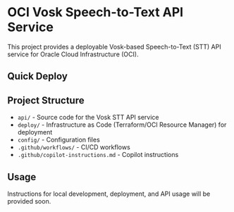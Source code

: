 # OCI Vosk Speech-to-Text API Service

This project provides a deployable Vosk-based Speech-to-Text (STT) API service for Oracle Cloud Infrastructure (OCI).

## Quick Deploy

<!-- One-click deploy button will be added here -->

## Project Structure
- `api/` - Source code for the Vosk STT API service
- `deploy/` - Infrastructure as Code (Terraform/OCI Resource Manager) for deployment
- `config/` - Configuration files
- `.github/workflows/` - CI/CD workflows
- `.github/copilot-instructions.md` - Copilot instructions

## Usage
Instructions for local development, deployment, and API usage will be provided soon.
